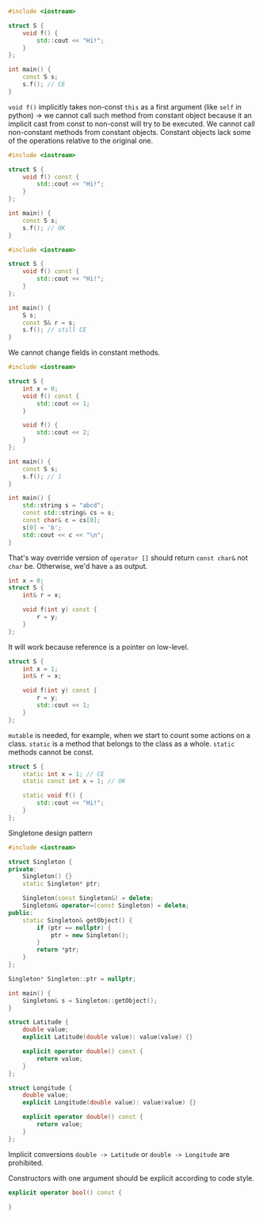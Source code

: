 ```cpp
#include <iostream>

struct S {
    void f() {
        std::cout << "Hi!";
    }
};

int main() {
    const S s;
    s.f(); // CE
}
```

`void f()` implicitly takes non-const `this` as a first argument (like `self` in python) -> we cannot call such method from constant object because it an implicit cast from const to non-const will try to be executed.
We cannot call non-constant methods from constant objects.
Constant objects lack some of the operations relative to the original one.

```cpp
#include <iostream>

struct S {
    void f() const {
        std::cout << "Hi!";
    }
};

int main() {
    const S s;
    s.f(); // OK
}
```

```cpp
#include <iostream>

struct S {
    void f() const {
        std::cout << "Hi!";
    }
};

int main() {
    S s;
    const S& r = s;
    s.f(); // still CE
}
```

We cannot change fields in constant methods.

```cpp
#include <iostream>

struct S {
    int x = 0;
    void f() const {
        std::cout << 1;
    }

    void f() {
        std::cout << 2;
    }
};

int main() {
    const S s;
    s.f(); // 1
}
```

```cpp
int main() {
    std::string s = "abcd";
    const std::string& cs = s;
    const char& c = cs[0];
    s[0] = 'b';
    std::cout << c << "\n";
}
```

That's way override version of  `operator []` should return `const char&` not `char` be. Otherwise, we'd have `a` as output.

```cpp
int x = 0;
struct S {
    int& r = x;

    void f(int y) const {
        r = y;
    }
};
```

It will work because reference is a pointer on low-level. 

```cpp
struct S {
    int x = 1;
    int& r = x;

    void f(int y) const {
        r = y;
        std::cout << 1;
    }
};

```

`mutable` is needed, for example, when we start to count some actions on a class.
`static` is a method that belongs to the class as a whole.
`static` methods cannot be const.

```cpp
struct S {
    static int x = 1; // CE
    static const int x = 1; // OK

    static void f() {
        std::cout << "Hi!";
    }
};
```

Singletone design pattern

```cpp
#include <iostream>

struct Singleton {
private:
    Singleton() {}
    static Singleton* ptr;

    Singleton(const Singleton&) = delete;
    Singleton& operator=(const Singleton) = delete;
public:
    static Singleton& getObject() {
        if (ptr == nullptr) {
            ptr = new Singleton();
        }
        return *ptr;
    }
};

Singleton* Singleton::ptr = nullptr;

int main() {
    Singleton& s = Singleton::getObject();
}
```

```cpp
struct Latitude {
    double value;
    explicit Latitude(double value): value(value) {}

    explicit operator double() const {
        return value;
    }
};

struct Longitude {
    double value;
    explicit Longitude(double value): value(value) {}

    explicit operator double() const {
        return value;
    }
};
```

Implicit conversions `double -> Latitude` or `double -> Longitude` are prohibited.

Constructors with one argument should be explicit according to code style.

```cpp
explicit operator bool() const {

}
```
